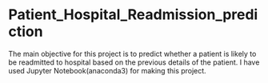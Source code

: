 # Patient_Hospital_Readmission_prediction
The main objective for this project is to  predict whether a patient is likely to be readmitted to hospital based on the previous details of  the patient. I have used Jupyter Notebook(anaconda3) for making this project.
